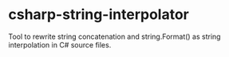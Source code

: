 # csharp-string-interpolator
Tool to rewrite string concatenation and string.Format() as string interpolation in C# source files.
